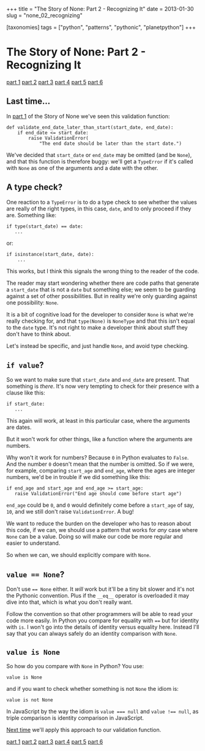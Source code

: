 +++
title = "The Story of None: Part 2 - Recognizing It"
date = 2013-01-30
slug = "none_02_recognizing"

[taxonomies]
tags = ["python", "patterns", "pythonic", "planetpython"]
+++

# The Story of None: Part 2 - Recognizing It

[part 1](@/posts/none_01_the_beginning.md)
[part 2](@/posts/none_02_recognizing.md)
[part 3](@/posts/none_03_handling.md)
[part 4](@/posts/none_04_guard_clauses.md)
[part 5](@/posts/none_05_more_on_guarding.md)
[part 6](@/posts/none_06_avoiding_it.md)

## Last time...

In [part 1](@/posts/none_01_the_beginning.md) of the Story of None we've seen
this validation function:

    def validate_end_date_later_than_start(start_date, end_date):
        if end_date <= start_date:
            raise ValidationError(
                "The end date should be later than the start date.")

We've decided that `start_date` or `end_date` may be omitted (and be
`None`), and that this function is therefore buggy: we'll get a
`TypeError` if it's called with `None` as one of the arguments and a
date with the other.

## A type check?

One reaction to a `TypeError` is to do a type check to see whether the
values are really of the right types, in this case, `date`, and to only
proceed if they are. Something like:

    if type(start_date) == date:
       ...

or:

    if isinstance(start_date, date):
        ...

This works, but I think this signals the wrong thing to the reader of
the code.

The reader may start wondering whether there are code paths that
generate a `start_date` that is not a `date` but something else; we seem
to be guarding against a set of other possibilities. But in reality
we're only guarding against one possibility: `None`.

It is a bit of cognitive load for the developer to consider `None` is
what we're really checking for, and that `type(None)` is `NoneType` and
that this isn't equal to the `date` type. It's not right to make a
developer think about stuff they don't have to think about.

Let's instead be specific, and just handle `None`, and avoid type
checking.

## `if value`?

So we want to make sure that `start_date` and `end_date` are present.
That something is _there_. It's now very tempting to check for their
presence with a clause like this:

    if start_date:
       ...

This again will work, at least in this particular case, where the
arguments are dates.

But it won't work for other things, like a function where the arguments
are numbers.

Why won't it work for numbers? Because `0` in Python evaluates to
`False`. And the number `0` doesn't mean that the number is omitted. So
if we were, for example, comparing `start_age` and `end_age`, where the
ages are integer numbers, we'd be in trouble if we did something like
this:

    if end_age and start_age and end_age >= start_age:
       raise ValidationError("End age should come before start age")

`end_age` could be `0`, and `0` would definitely come before a
`start_age` of say, `10`, and we still don't raise `ValidationError`. A
bug!

We want to reduce the burden on the developer who has to reason about
this code, if we can, we should use a pattern that works for _any_ case
where `None` can be a value. Doing so will make our code be more regular
and easier to understand.

So when we can, we should explicitly compare with `None`.

## `value == None`?

Don't use `== None` either. It _will_ work but it'll be a tiny bit
slower and it's not the Pythonic convention. Plus if the `__eq__`
operator is overloaded it may dive into that, which is what you don't
really want.

Follow the convention so that other programmers will be able to read
your code more easily. In Python you compare for equality with `==` but
for identity with `is`. I won't go into the details of identity versus
equality here. Instead I'll say that you can always safely do an
identity comparison with `None`.

## `value is None`

So how do you compare with `None` in Python? You use:

    value is None

and if you want to check whether something is not `None` the idiom is:

    value is not None

In JavaScript by the way the idiom is `value === null` and
`value !== null`, as triple comparison is identity comparison in
JavaScript.

[Next time](@/posts/none_03_handling.md)
we'll apply this approach to our validation function.

[part 1](@/posts/none_01_the_beginning.md)
[part 2](@/posts/none_02_recognizing.md)
[part 3](@/posts/none_03_handling.md)
[part 4](@/posts/none_04_guard_clauses.md)
[part 5](@/posts/none_05_more_on_guarding.md)
[part 6](@/posts/none_06_avoiding_it.md)
